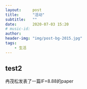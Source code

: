 ```yaml
---
layout:     post
title:      "活动"
subtitle:   ""
date:       2020-07-03 15:20
# music-id:    
author:     
header-img: "img/post-bg-2015.jpg"
tags:
    - 生活
---
```

## test2

冉茂松发表了一篇IF=8.88的paper